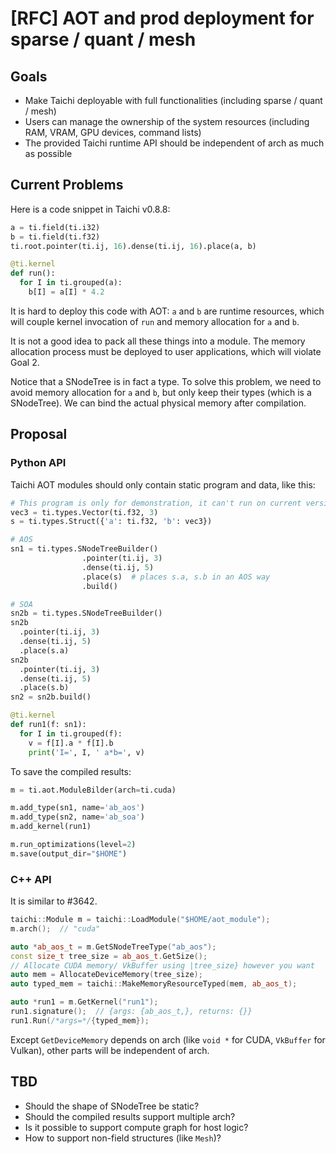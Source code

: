 # [RFC] AOT and prod deployment for sparse / quant / mesh

## Goals

- Make Taichi deployable with full functionalities (including sparse / quant / mesh)
- Users can manage the ownership of the system resources (including RAM, VRAM, GPU devices, command lists)
- The provided Taichi runtime API should be independent of arch as much as possible

## Current Problems

Here is a code snippet in Taichi v0.8.8:

```python
a = ti.field(ti.i32)
b = ti.field(ti.f32)
ti.root.pointer(ti.ij, 16).dense(ti.ij, 16).place(a, b)

@ti.kernel
def run():
  for I in ti.grouped(a):
    b[I] = a[I] * 4.2
```

It is hard to deploy this code with AOT: `a` and `b` are runtime resources, which will couple kernel invocation of `run` and memory allocation for `a` and `b`.

It is not a good idea to pack all these things into a module. The memory allocation process must be deployed to user applications, which will violate Goal 2.

Notice that a SNodeTree is in fact a type. To solve this problem, we need to avoid memory allocation for `a` and `b`, but only keep their types (which is a SNodeTree). We can bind the actual physical memory after compilation.

## Proposal

### Python API

Taichi AOT modules should only contain static program and data, like this:

```python
# This program is only for demonstration, it can't run on current version
vec3 = ti.types.Vector(ti.f32, 3)
s = ti.types.Struct({'a': ti.f32, 'b': vec3})

# AOS
sn1 = ti.types.SNodeTreeBuilder()
                .pointer(ti.ij, 3)
                .dense(ti.ij, 5)
                .place(s)  # places s.a, s.b in an AOS way
                .build()

# SOA
sn2b = ti.types.SNodeTreeBuilder()
sn2b
  .pointer(ti.ij, 3)
  .dense(ti.ij, 5)
  .place(s.a)           
sn2b
  .pointer(ti.ij, 3)
  .dense(ti.ij, 5)
  .place(s.b)
sn2 = sn2b.build()

@ti.kernel
def run1(f: sn1):
  for I in ti.grouped(f):
    v = f[I].a * f[I].b
    print('I=', I, ' a*b=', v)
```

To save the compiled results:

```python
m = ti.aot.ModuleBilder(arch=ti.cuda)

m.add_type(sn1, name='ab_aos')
m.add_type(sn2, name='ab_soa')
m.add_kernel(run1)

m.run_optimizations(level=2)
m.save(output_dir="$HOME")
```

### C++ API

It is similar to #3642.

```c++
taichi::Module m = taichi::LoadModule("$HOME/aot_module");
m.arch();  // "cuda"

auto *ab_aos_t = m.GetSNodeTreeType("ab_aos");
const size_t tree_size = ab_aos_t.GetSize();
// Allocate CUDA memory/ VkBuffer using |tree_size} however you want
auto mem = AllocateDeviceMemory(tree_size);
auto typed_mem = taichi::MakeMemoryResourceTyped(mem, ab_aos_t);

auto *run1 = m.GetKernel("run1");
run1.signature();  // {args: {ab_aos_t,}, returns: {}}
run1.Run(/*args=*/{typed_mem});
```

Except `GetDeviceMemory` depends on arch (like `void *` for CUDA, `VkBuffer` for Vulkan), other parts will be independent of arch.

## TBD

- Should the shape of SNodeTree be static?
- Should the compiled results support multiple arch?
- Is it possible to support compute graph for host logic?
- How to support non-field structures (like `Mesh`)?